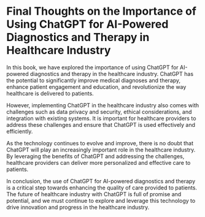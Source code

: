 Final Thoughts on the Importance of Using ChatGPT for AI-Powered Diagnostics and Therapy in Healthcare Industry
===========================================================================================================================

In this book, we have explored the importance of using ChatGPT for AI-powered diagnostics and therapy in the healthcare industry. ChatGPT has the potential to significantly improve medical diagnoses and therapy, enhance patient engagement and education, and revolutionize the way healthcare is delivered to patients.

However, implementing ChatGPT in the healthcare industry also comes with challenges such as data privacy and security, ethical considerations, and integration with existing systems. It is important for healthcare providers to address these challenges and ensure that ChatGPT is used effectively and efficiently.

As the technology continues to evolve and improve, there is no doubt that ChatGPT will play an increasingly important role in the healthcare industry. By leveraging the benefits of ChatGPT and addressing the challenges, healthcare providers can deliver more personalized and effective care to patients.

In conclusion, the use of ChatGPT for AI-powered diagnostics and therapy is a critical step towards enhancing the quality of care provided to patients. The future of healthcare industry with ChatGPT is full of promise and potential, and we must continue to explore and leverage this technology to drive innovation and progress in the healthcare industry.
